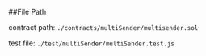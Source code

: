 ##File Path

contract path: `./contracts/multiSender/multisender.sol`

test file: `./test/multiSender/multiSender.test.js`
